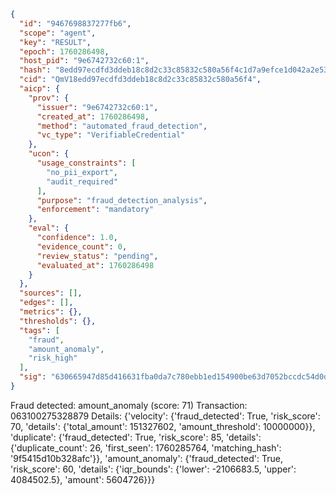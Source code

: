 ```json
{
  "id": "9467698837277fb6",
  "scope": "agent",
  "key": "RESULT",
  "epoch": 1760286498,
  "host_pid": "9e6742732c60:1",
  "hash": "8edd97ecdfd3ddeb18c8d2c33c85832c580a56f4c1d7a9efce1d042a2e533de9",
  "cid": "QmV18edd97ecdfd3ddeb18c8d2c33c85832c580a56f4",
  "aicp": {
    "prov": {
      "issuer": "9e6742732c60:1",
      "created_at": 1760286498,
      "method": "automated_fraud_detection",
      "vc_type": "VerifiableCredential"
    },
    "ucon": {
      "usage_constraints": [
        "no_pii_export",
        "audit_required"
      ],
      "purpose": "fraud_detection_analysis",
      "enforcement": "mandatory"
    },
    "eval": {
      "confidence": 1.0,
      "evidence_count": 0,
      "review_status": "pending",
      "evaluated_at": 1760286498
    }
  },
  "sources": [],
  "edges": [],
  "metrics": {},
  "thresholds": {},
  "tags": [
    "fraud",
    "amount_anomaly",
    "risk_high"
  ],
  "sig": "630665947d85d416631fba0da7c780ebb1ed154900be63d7052bccdc54d0db01"
}
```

Fraud detected: amount_anomaly (score: 71)
Transaction: 063100275328879
Details: {'velocity': {'fraud_detected': True, 'risk_score': 70, 'details': {'total_amount': 151327602, 'amount_threshold': 10000000}}, 'duplicate': {'fraud_detected': True, 'risk_score': 85, 'details': {'duplicate_count': 26, 'first_seen': 1760285764, 'matching_hash': '9f5415d10b328afc'}}, 'amount_anomaly': {'fraud_detected': True, 'risk_score': 60, 'details': {'iqr_bounds': {'lower': -2106683.5, 'upper': 4084502.5}, 'amount': 5604726}}}